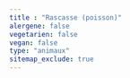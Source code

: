 ```yaml
---
title : "Rascasse (poisson)"
alergene: false
vegetarien: false
vegan: false
type: "animaux"
sitemap_exclude: true
--- 
```

